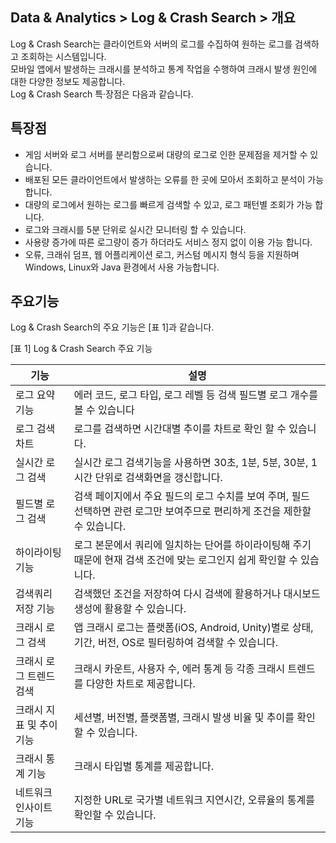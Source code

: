 ## Data & Analytics > Log & Crash Search > 개요

Log & Crash Search는 클라이언트와 서버의 로그를 수집하여 원하는 로그를 검색하고 조회하는 시스템입니다.   
모바일 앱에서 발생하는 크래시를 분석하고 통계 작업을 수행하여 크래시 발생 원인에 대한 다양한 정보도 제공합니다.  
Log & Crash Search 특·장점은 다음과 같습니다.  

## 특장점

* 게임 서버와 로그 서버를 분리함으로써 대량의 로그로 인한 문제점을 제거할 수 있습니다.
* 배포된 모든 클라이언트에서 발생하는 오류를 한 곳에 모아서 조회하고 분석이 가능합니다.
* 대량의 로그에서 원하는 로그를 빠르게 검색할 수 있고, 로그 패턴별 조회가 가능 합니다.
* 로그와 크래시를 5분 단위로 실시간 모니터링 할 수 있습니다.
* 사용량 증가에 따른 로그량이 증가 하더라도 서비스 정지 없이 이용 가능 합니다.
* 오류, 크래쉬 덤프, 웹 어플리케이션 로그, 커스텀 메시지 형식 등을 지원하며 Windows, Linux와 Java 환경에서 사용 가능합니다.

## 주요기능
Log & Crash Search의 주요 기능은 [표 1]과 같습니다.

[표 1] Log & Crash Search 주요 기능

|기능|	설명|
|---|---|
|로그 요약 기능|	에러 코드, 로그 타입, 로그 레벨 등 검색 필드별 로그 개수를 볼 수 있습니다|
|로그 검색 차트|	로그를 검색하면 시간대별 추이를 차트로 확인 할 수 있습니다.|
|실시간 로그 검색|	실시간 로그 검색기능을 사용하면 30초, 1분, 5분, 30분, 1시간 단위로 검색화면을 갱신합니다.|
|필드별 로그 검색|	검색 페이지에서 주요 필드의 로그 수치를 보여 주며, 필드 선택하면 관련 로그만 보여주므로 편리하게 조건을 제한할 수 있습니다.|
|하이라이팅 기능|	로그 본문에서 쿼리에 일치하는 단어를 하이라이팅해 주기 때문에 현재 검색 조건에 맞는 로그인지 쉽게 확인할 수 있습니다.|
|검색쿼리 저장 기능|	검색했던 조건을 저장하여 다시 검색에 활용하거나 대시보드 생성에 활용할 수 있습니다.|
|크래시 로그 검색|	앱 크래시 로그는 플랫폼(iOS, Android, Unity)별로 상태, 기간, 버전, OS로 필터링하여 검색할 수 있습니다.|
|크래시 로그 트렌드 검색|	크래시 카운트, 사용자 수, 에러 통계 등 각종 크래시 트렌드를 다양한 차트로 제공합니다.|
|크래시 지표 및 추이 기능|	세션별, 버전별, 플랫폼별, 크래시 발생 비율 및 추이를 확인할 수 있습니다.|
|크래시 통계 기능|	크래시 타입별 통계를 제공합니다.|
|네트워크 인사이트 기능|	지정한 URL로 국가별 네트워크 지연시간, 오류율의 통계를 확인할 수 있습니다.| 